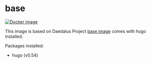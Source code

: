 # base

[![Docker image](https://img.shields.io/badge/docker-latest-blue.svg)](https://hub.docker.com/r/daedalusproject/base_hugo)

This image is based on Daedalus Project [base image](/base) comes with hugo installed.

Packages installed:

 * hugo (v0.54)
